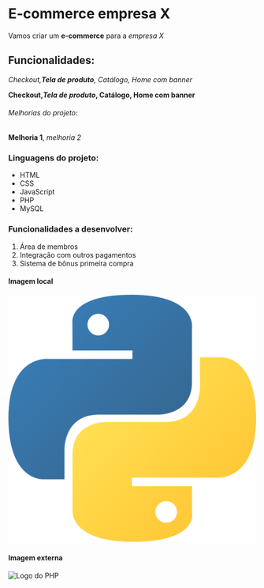 # E-commerce empresa X

Vamos criar um **e-commerce** para a *empresa X*

## Funcionalidades:

_Checkout,**Tela de produto**, Catálogo, Home com banner_

**Checkout,_Tela de produto_, Catálogo, Home com banner**


###### Melhorias do projeto:

__Melhoria 1__, _melhoria 2_

### Linguagens do projeto:

* HTML
* CSS
* JavaScript
* PHP
* MySQL

### Funcionalidades a desenvolver:

1. Área de membros
2. Integração com outros pagamentos
3. Sistema de bônus primeira compra


#### Imagem local  

![Logo do Python](img/python.png)


#### Imagem externa

![Logo do PHP](https://www.php.net/images/logos/new-php-logo.svg)


